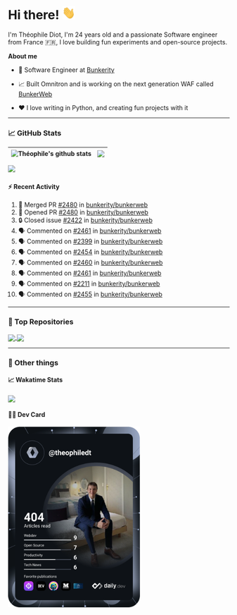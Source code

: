 # Hi there! <img src="./wave.gif" width="30px" height="30px" />

I'm Théophile Diot, I'm 24 years old and a passionate Software engineer from France 🇫🇷, I love building fun experiments and open-source projects.

**About me**

- 💼 Software Engineer at [Bunkerity](https://www.bunkerity.com/)

- 📈 Built Omnitron and is working on the next generation WAF called [BunkerWeb](https://www.bunkerweb.io)

- ❤️ I love writing in Python, and creating fun projects with it

---

### 📈 GitHub Stats

| <img align="center" src="https://github-readme-stats.vercel.app/api?username=TheophileDiot&show_icons=true&include_all_commits=true&theme=algolia&hide_border=true&rank_icon=github" alt="Théophile's github stats" /> | <img align="center" src="https://github-readme-stats.vercel.app/api/top-langs/?username=TheophileDiot&layout=compact&theme=algolia&hide_border=true" /> |
| ---------------------------------------------------------------------------------------------------------------------------------------------------------------------------------------------------------------------- | ------------------------------------------------------------------------------------------------------------------------------------------------------- |

![](https://github-readme-activity-graph.vercel.app/graph?username=TheophileDiot&theme=tokyo-night)

#### :zap: Recent Activity

<!--START_SECTION:activity-->
1. 🎉 Merged PR [#2480](https://github.com/bunkerity/bunkerweb/pull/2480) in [bunkerity/bunkerweb](https://github.com/bunkerity/bunkerweb)
2. 💪 Opened PR [#2480](https://github.com/bunkerity/bunkerweb/pull/2480) in [bunkerity/bunkerweb](https://github.com/bunkerity/bunkerweb)
3. 🔒 Closed issue [#2422](https://github.com/bunkerity/bunkerweb/issues/2422) in [bunkerity/bunkerweb](https://github.com/bunkerity/bunkerweb)
4. 🗣 Commented on [#2461](https://github.com/bunkerity/bunkerweb/issues/2461#issuecomment-3019604371) in [bunkerity/bunkerweb](https://github.com/bunkerity/bunkerweb)
5. 🗣 Commented on [#2399](https://github.com/bunkerity/bunkerweb/issues/2399#issuecomment-3019595168) in [bunkerity/bunkerweb](https://github.com/bunkerity/bunkerweb)
6. 🗣 Commented on [#2454](https://github.com/bunkerity/bunkerweb/issues/2454#issuecomment-3018171088) in [bunkerity/bunkerweb](https://github.com/bunkerity/bunkerweb)
7. 🗣 Commented on [#2460](https://github.com/bunkerity/bunkerweb/issues/2460#issuecomment-3018135940) in [bunkerity/bunkerweb](https://github.com/bunkerity/bunkerweb)
8. 🗣 Commented on [#2461](https://github.com/bunkerity/bunkerweb/issues/2461#issuecomment-3018133987) in [bunkerity/bunkerweb](https://github.com/bunkerity/bunkerweb)
9. 🗣 Commented on [#2211](https://github.com/bunkerity/bunkerweb/issues/2211#issuecomment-3018077244) in [bunkerity/bunkerweb](https://github.com/bunkerity/bunkerweb)
10. 🗣 Commented on [#2455](https://github.com/bunkerity/bunkerweb/issues/2455#issuecomment-3011872887) in [bunkerity/bunkerweb](https://github.com/bunkerity/bunkerweb)
<!--END_SECTION:activity-->

---

### 🔧 Top Repositories

<a href="https://github.com/bunkerity/bunkerweb">
  <img align="center" src="https://github-readme-stats.vercel.app/api/pin/?username=Bunkerity&repo=bunkerweb&theme=algolia" />
</a>
<a href="https://github.com/TheophileDiot/Omnitron">
  <img align="center" src="https://github-readme-stats.vercel.app/api/pin/?username=TheophileDiot&repo=Omnitron&theme=algolia" />
</a>

---

### 🎉 Other things

#### 📈 Wakatime Stats

<a href="https://wakatime.com/@theophile_bunkerity">
  <img align="center" src="https://github-readme-stats.vercel.app/api/wakatime?username=3aa5ce41-c253-43d9-8441-a721e446a45f&layout=compact&theme=algolia" />
</a>

#### 👨‍💻 Dev Card

<a href="https://app.daily.dev/TheophileDt">
  <img src="./devcard.svg" width="300" alt="Théophile Diot's Dev Card"/>
</a>
